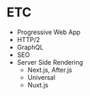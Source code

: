 # ETC

* Progressive Web App
* HTTP/2
* GraphQL
* SEO
* Server Side Rendering
  * Next.js, After.js
  * Universal
  * Nuxt.js


